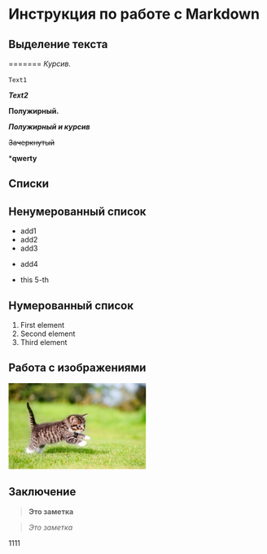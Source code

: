 # Инструкция по работе с Markdown


## Выделение текста
=======
*Курсив.*

`Text1`

***Text2***

**Полужирный.**

***Полужирный и курсив***

~~Зачеркнутый~~

***qwerty**


## Списки

## Ненумерованный список

* add1
* add2
* add3
+ add4
* this 5-th

## Нумерованный список

1. First element
2. Second element
3. Third element


## Работа с изображениями

![Hello Kitty!](kitten.jpg)


## Заключение

> **Это заметка**

> *Это заметка*

1111
